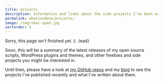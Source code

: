 ```yaml
---
title: projects
description: Information and links about the side projects I’ve been working on.
permalink: whativedone/projects/
image: /img/imac-ipad.jpg
sortorder: 4
---
```


Sorry, this page isn't finished yet.
{: .lead}

Soon, this will be a summary of the latest releases of my open source scripts, WordPress plugins and themes, and other freebies and side projects you might be interested in.

Until then, please have a look at [my GitHub repos](https://github.com/cjbarnes/ "Find me on GitHub") and my [blog](/blog/) to see the projects I've published recently and what I've written about them.
